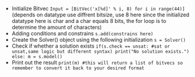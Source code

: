 - Initialize Bitvec
  `Input = [BitVec('x[%d]' % i, 8) for i in range(44)]` (depends on datatype use diffrent bitsize, use 8 here since the initialized datatype here is char and a char equals 8 bits, the for loop is to determine the amount of characters)
- Adding conditions and constrains
    `s.add(constrains here)`
- Create the Solver() object using the following initialization
    `s = Solver()`
- Check if whether a solution exists
  `if(s.check == unsat: #sat or unsat,same logic but different syntax)
      print("No solution exists.")
    else:
      m = s.model()`
- Print out the result
    `print(m) #this will return a list of bitvecs so remember to convert it back to your desired format`
